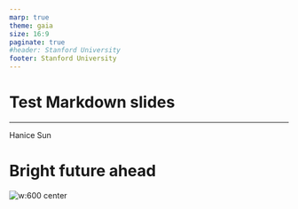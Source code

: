 ```yaml
---
marp: true
theme: gaia
size: 16:9
paginate: true
#header: Stanford University
footer: Stanford University
---
```


<style>
    :root {
    !--color-foreground: #101010; 
    --color-foreground: #0072b1; 
	--color-background: #FFFFFF;
    }
    img[alt~="center"] {
    display: block;
    margin: 0 auto;
    }
    img[alt~="right"] {
    display: block;
    margin-left: auto;
    }

</style>


<!-- _class: lead -->
# Test Markdown slides

-----

Hanice Sun

# Bright future ahead

![w:600 center](https://images.squarespace-cdn.com/content/v1/533dfe99e4b0d84a3bd774a4/1449599571797-M16D2JL5RKSXC99IQ8DL/image-asset.jpeg?format=750w)

